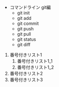 - コマンドライン git編
    - git init
    - git add
    - git commit
    - git push
    - git pull
    - git status
    - git diff
1. 番号付きリスト1
    1. 番号付きリスト1_1
    1. 番号付きリスト1_2
1. 番号付きリスト2
1. 番号付きリスト3
